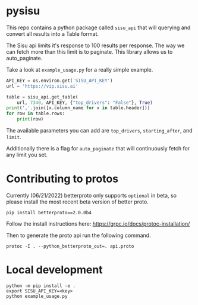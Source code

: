 # pysisu

This repo contains a python package called `sisu_api` that will querying and convert all results into a Table format.

The Sisu api limits it's response to 100 results per response. The way we can fetch more than this limit is to paginate. This library allows us to auto_paginate.

Take a look at `example_usage.py` for a really simple example.
```python
API_KEY = os.environ.get('SISU_API_KEY')
url = 'https://vip.sisu.ai'

table = sisu_api.get_table(
    url, 7340, API_KEY, {"top_drivers": "False"}, True)
print(','.join([x.column_name for x in table.header]))
for row in table.rows:
    print(row)
```

The available parameters you can add are `top_drivers`, `starting_after`, and `limit`.

Additionally there is a flag for `auto_paginate` that will continuously fetch for any limit you set.

# Contributing to protos

Currently (06/21/2022) betterproto only supports `optional` in beta, so please install the most recent beta version of better proto.
```
pip install betterproto==2.0.0b4
```

Follow the install instructions here:
https://grpc.io/docs/protoc-installation/

Then to generate the proto api run the following command.
```
protoc -I . --python_betterproto_out=. api.proto
```

# Local development

```
python -m pip install -e .
export SISU_API_KEY=<key>
python example_usage.py
```